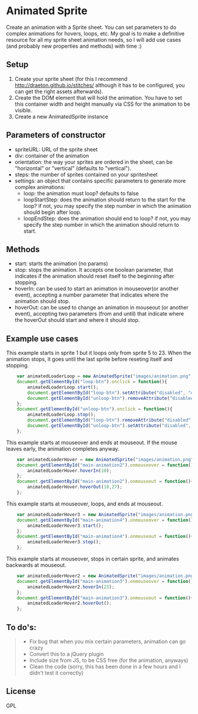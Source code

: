 # Animated Sprite

Create an animation with a Sprite sheet. You can set parameters to do complex animations for hovers, loops, etc. My goal is to make a definitive resource for all my sprite sheet animation needs, so I will add use cases (and probably new properties and methods) with time :)


## Setup

1. Create your sprite sheet (for this I recommend http://draeton.github.io/stitches/ although it has to be configured, you can get the right assets afterwards).
2. Create the DOM element that will hold the animation. You have to set this container width and height manually via CSS for the animation to be visible. 
3. Create a new AnimatedSprite instance


## Parameters of constructor

* spriteURL: URL of the sprite sheet
* div: container of the animation
* orientation: the way your sprites are ordered in the sheet, can be "horizontal" or "vertical" (defaults to "vertical").
* steps: the number of sprites contained on your spritesheet
* settings: an object that contains specific parameters to generate more complex animations:
    * loop: the animation must loop? defaults to false
    * loopStartStep: does the animation should return to the start for the loop? if not, you may specify the step number in which the animation should begin after loop.
    * loopEndStep: does the animation should end to loop? if not, you may specify the step number in which the animation should return to start.


## Methods

* start: starts the animation (no params)
* stop: stops the animation. It accepts one boolean parameter, that indicates if the animation should reset itself to the beginning after stopping.
* hoverIn: can be used to start an animation in mouseover(or another event), accepting a number parameter that indicates where the animation should stop.
* hoverOut: can be used to change an animation in mouseout (or another event), accepting two parameters (from and until) that indicate where the hoverOut should start and where it should stop.


## Example use cases


This example starts in sprite 1 but it loops only from sprite 5 to 23. When the animation stops, it goes until the last sprite before reseting itself and stopping.
```javascript
	var animatedLoaderLoop = new AnimatedSprite("images/animation.png", document.getElementById("main-animation"), "vertical", 27, {loop:true, loopStartStep:5, loopEndStep:23});
	document.getElementById("loop-btn").onclick = function(){
		animatedLoaderLoop.start();
		document.getElementById("loop-btn").setAttribute("disabled", "disabled");
		document.getElementById("unloop-btn").removeAttribute("disabled");
	};
	document.getElementById("unloop-btn").onclick = function(){
		animatedLoaderLoop.stop();
		document.getElementById("loop-btn").removeAttribute("disabled");
		document.getElementById("unloop-btn").setAttribute("disabled", "disabled");
	};
```

This example starts at mouseover and ends at mouseout. If the mouse leaves early, the animation completes anyway.
```javascript
	var animatedLoaderHover = new AnimatedSprite("images/animation.png", document.getElementById("main-animation2"), "vertical", 27, {stepToStopForward:10});
	document.getElementById("main-animation2").onmouseover = function(){
		animatedLoaderHover.hoverIn(10);
	};
	document.getElementById("main-animation2").onmouseout = function(){
		animatedLoaderHover.hoverOut(10,27);
	};
```

This example starts at mouseover, loops, and ends at mouseout.
```javascript
	var animatedLoaderHover3 = new AnimatedSprite("images/animation.png", document.getElementById("main-animation4"), "vertical", 27, {loop:true, loopStartStep:5, loopEndStep:23});
	document.getElementById("main-animation4").onmouseover = function(){
		animatedLoaderHover3.start();
	};
	document.getElementById("main-animation4").onmouseout = function(){
		animatedLoaderHover3.stop();
	};
```

This example starts at mouseover, stops in certain sprite, and animates backwards at mouseout.
```javascript
	var animatedLoaderHover2 = new AnimatedSprite("images/animation.png", document.getElementById("main-animation3"), "vertical", 27, {stepToStopForward:10});
	document.getElementById("main-animation3").onmouseover = function(){
		animatedLoaderHover2.hoverIn(23);
	};
	document.getElementById("main-animation3").onmouseout = function(){
		animatedLoaderHover2.hoverOut();
	};
```

## To do's:
> - Fix bug that when you mix certain parameters, animation can go crazy
> - Convert this to a jQuery plugin
> - Include size from JS, to be CSS free (for the animation, anyways)
> - Clean the code (sorry, this has been done in a few hours and I didn't test it correctly)


## License

GPL